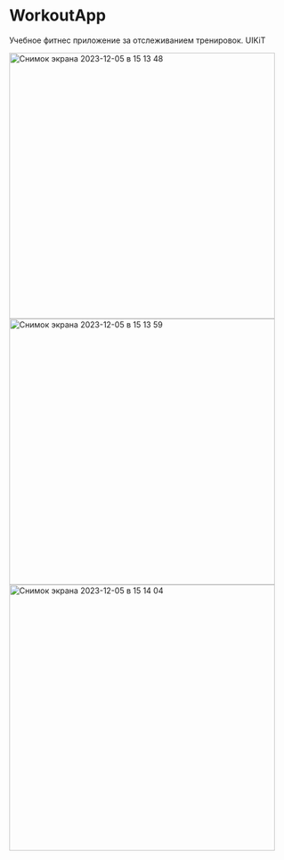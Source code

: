 # WorkoutApp
Учебное фитнес приложение за отслеживанием тренировок. 
UIKiT

<img width="477" alt="Снимок экрана 2023-12-05 в 15 13 48" src="https://github.com/Deminka/WorkoutApp/assets/69207847/121df907-64cc-4755-8007-2b2686d830d0">
<img width="477" alt="Снимок экрана 2023-12-05 в 15 13 59" src="https://github.com/Deminka/WorkoutApp/assets/69207847/2b9417e1-f211-49d8-be4c-05ac5968e89a">
<img width="477" alt="Снимок экрана 2023-12-05 в 15 14 04" src="https://github.com/Deminka/WorkoutApp/assets/69207847/c448001b-8782-432a-bf56-cbb0809d646b">
